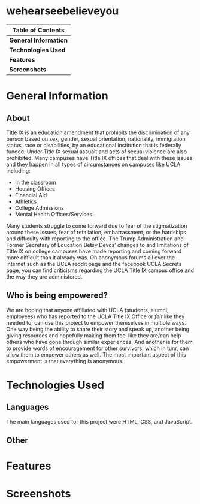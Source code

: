 # wehearseebelieveyou

**Table of Contents**|
------------ |
**General Information**|
**Technologies Used**|
**Features**|
**Screenshots**|

# General Information
## About
Title IX is an education amendment that prohibits the discrimination of any person based on sex, gender, sexual orientation, nationality, immigration status, race or disabilities, by an educational institution that is federally funded. Under Title IX sexual assualt and acts of sexual violence are also prohibited. Many campuses have Title IX offices that deal with these issues and they happen in all types of circumstances on campuses like UCLA including:
* In the classroom
* Housing Offices
* Financial Aid
* Athletics
* College Admissions
* Mental Health Offices/Services

Many students struggle to come forward due to fear of the stigmatization around these issues, fear of retaliation, embarrassment, or the hardships and difficulty with reporting to the office. The Trump Administration and Former Secretary of Education Betsy Devos’ changes to and limitations of Title IX on college campuses have made reporting and coming forward more difficult than it already was. On anonymous forums all over the internet such as the UCLA reddit page and the facebook UCLA Secrets page, you can find criticisms regarding the UCLA Title IX campus office and the way they are administered. 

## Who is being empowered?
We are hoping that anyone affiliated with UCLA (students, alumni, employees) who has reported to the UCLA Title IX Office or *felt* like they needed to, can use this project to empower themselves in multiple ways. One way being the ability to share their story and speak up, another being giving resources and hopefully making them feel like they are/can help others who have gone through similar experiences. And another is for them to provide words of encouragement for other survivors, which in tunr, can allow them to empower others as well. The most important aspect of this empowerment is that everything is anonymous.

# Technologies Used
## Languages
The main languages used for this project were HTML, CSS, and JavaScript. 
## Other

# Features

# Screenshots



